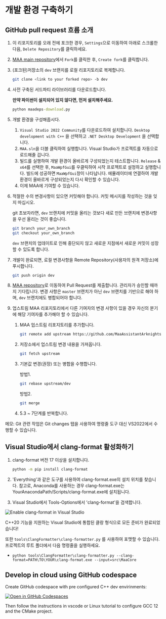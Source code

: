 # 개발 환경 구축하기

## GitHub pull request 흐름 소개

1. 이 리포지토리를 오래 전에 포크한 경우, `Settings`으로 이동하여 아래로 스크롤한 다음, `Delete Repository`를 클릭하세요.
2. [MAA main repository](https://github.com/MaaAssistantArknights/MaaAssistantArknights)에서 `Fork`를 클릭한 후, `Create fork`를 클릭합니다.
3. (포크된)저장소의 `dev` 브랜치를 로컬 리포지토리로 복제합니다.

   ```bash
   git clone <link to your forked repo> -b dev
   ```

4. 사전 구축된 서드파티 라이브러리를 다운로드합니다.

   **만약 파이썬이 설치되어 있지 않다면, 먼저 설치해주세요.**

   ```cmd
   python maadeps-download.py
   ```

5. 개발 환경을 구성해줍시다.

   1. `Visual Studio 2022 Community`를 다운로드하여 설치합니다.  `Desktop development with C++` 을 선택하고 `.NET Desktop Development` 을 선택합니다.
   2. `MAA.sln`을 더블 클릭하여 실행합니다. Visual Studio가 프로젝트를 자동으로 로드해줄 겁니다.
   3. 빌드를 실행하여 개발 환경이 올바르게 구성되었는지 테스트합니다. `Release` & `x64`를 선택한 후, `MaaWpfGui`를 우클릭하여 시작 프로젝트로 설정하고 실행합니다. 빌드에 성공하면 `MaaWpfGui`창이 나타납니다. 에뮬레이터에 연결하여 개발 환경이 올바르게 구성되었는지 다시 확인할 수 있습니다.
   4. 이제 MAA에 기여할 수 있습니다.
6. 적절한 수의 변경사항이 있으면 커밋해야 합니다. 커밋 메시지를 작성하는 것을 잊지 마십시오.

   git 초보자라면, `dev` 브랜치에 커밋을 올리는 것보다 새로 만든 브랜치에 변경사항을 우선 올리는 것이 좋습니다.

   ```bash
   git branch your_own_branch
   git checkout your_own_branch
   ```

   `dev` 브랜치의 업데이트로 인해 중단되지 않고 새로운 지점에서 새로운 커밋이 성장할 수 있도록 합니다.
7. 개발이 완료되면, 로컬 변경사항을 Remote Repository(사용자의 원격 저장소)에 푸시합니다.

   ```bash
   git push origin dev
   ```

8. [MAA repository](https://github.com/MaaAssistantArknights/MaaAssistantArknights)로 이동하여 Pull Request를 제출합니다. 관리자가 승인할 때까지 기다립니다. 변경 사항은 `master` 브랜치가 아닌 `dev` 브랜치를 기반으로 해야 하며, `dev` 브랜치에도 병합되어야 합니다.
9. 업스트림 MAA 리포지토리에서 다른 기여자의 변경 사항이 있을 경우 자신의 분기에 해당 기여자를 추가해야 할 수 있습니다.

   1. MAA 업스트림 리포지토리를 추가합니다.

      ```bash
      git remote add upstream https://github.com/MaaAssistantArknights/MaaAssistantArknights.git
      ```

   2. 저장소에서 업스트림 변경 내용을 가져옵니다.

      ```bash
      git fetch upstream
      ```

   3. 기본값 변경(권장) 또는 병합을 수행합니다.

      방법1.

      ```bash
      git rebase upstream/dev
      ```

      방법2.

      ```bash
      git merge
      ```

   4. 5.3 ~ 7단계를 반복합니다.

메모: Git 관련 작업은 Git changes 탭을 사용하여 명령줄 도구 대신 VS2022에서 수행할 수 있습니다.

## Visual Studio에서 clang-format 활성화하기

1. clang-format 버전 17 이상을 설치합니다.

    ```bash
    python -m pip install clang-format
    ```

2. 'Everything'과 같은 도구를 사용하여 clang-format.exe의 설치 위치를 찾습니다. 참고로, Anaconda를 사용하는 경우 clang-format.exe는 YourAnacondaPath/Scripts/clang-format.exe에 설치됩니다.
3. Visual Studio에서 Tools-Options에서 'clang-format'을 검색합니다.

![Enable clang-format in Visual Studio](https://github.com/MaaAssistantArknights/MaaAssistantArknights/assets/18511905/23ab94dd-09da-4b88-8c62-6b5f9dfad1a2)

C++20 기능을 지원하는 Visual Studio에 통합된 클랑 형식으로 모든 준비가 완료되었습니다!

또한 `tools\ClangFormatter\clang-formatter.py` 를 사용하여 포맷할 수 있습니다. 프로젝트의 루트 폴더에서 다음 명령줄을 실행하세요.

- `python tools\ClangFormatter\clang-formatter.py --clang-format=PATH\TO\YOUR\clang-format.exe --input=src\MaaCore`

## Develop in cloud using GitHub codespace

Create GitHub codespace with pre configured C++ dev envirinments:

[![Open in GitHub Codespaces](https://github.com/codespaces/badge.svg?color=green)](https://codespaces.new/MaaAssistantArknights/MaaAssistantArknights)

Then follow the instructions in vscode or Linux tutorial to configure GCC 12 and the CMake project.
